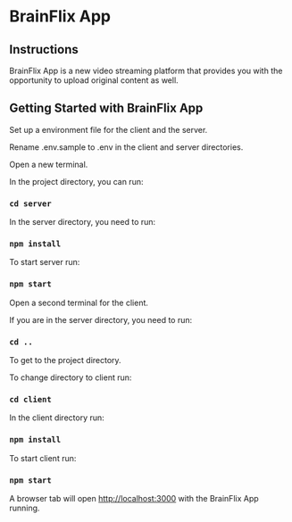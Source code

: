 # BrainFlix App

## Instructions

BrainFlix App is a new video streaming platform that provides you with the opportunity to upload original content as well.

## Getting Started with BrainFlix App

Set up a environment file for the client and the server.

Rename .env.sample to .env in the client and server directories.

Open a new terminal.

In the project directory, you can run:

### `cd server`

In the server directory, you need to run:

### `npm install`

To start server run:

### `npm start`

Open a second terminal for the client.

If you are in the server directory, you need to run:

### `cd ..`

To get to the project directory.

To change directory to client run:

### `cd client`

In the client directory run:

### `npm install`

To start client run:

### `npm start`

A browser tab will open [http://localhost:3000](http://localhost:3000) with the BrainFlix App running.
